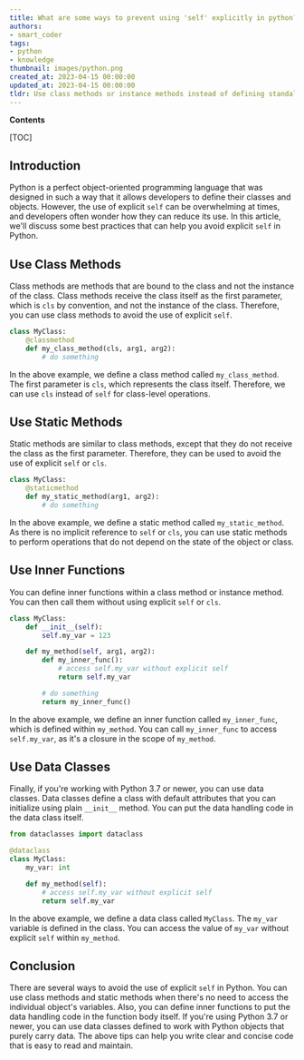```yaml
---
title: What are some ways to prevent using 'self' explicitly in python?
authors:
- smart_coder
tags:
- python
- knowledge
thumbnail: images/python.png
created_at: 2023-04-15 00:00:00
updated_at: 2023-04-15 00:00:00
tldr: Use class methods or instance methods instead of defining standalone functions.
---
```


**Contents**

[TOC]

## Introduction

Python is a perfect object-oriented programming language that was designed in such a way that it allows developers to define their classes and objects. However, the use of explicit `self` can be overwhelming at times, and developers often wonder how they can reduce its use. In this article, we'll discuss some best practices that can help you avoid explicit `self` in Python.

## Use Class Methods

Class methods are methods that are bound to the class and not the instance of the class. Class methods receive the class itself as the first parameter, which is `cls` by convention, and not the instance of the class. Therefore, you can use class methods to avoid the use of explicit `self`.

```python
class MyClass:
    @classmethod
    def my_class_method(cls, arg1, arg2):
        # do something
```

In the above example, we define a class method called `my_class_method`. The first parameter is `cls`, which represents the class itself. Therefore, we can use `cls` instead of `self` for class-level operations.

## Use Static Methods

Static methods are similar to class methods, except that they do not receive the class as the first parameter. Therefore, they can be used to avoid the use of explicit `self` or `cls`.

```python
class MyClass:
    @staticmethod
    def my_static_method(arg1, arg2):
        # do something
```

In the above example, we define a static method called `my_static_method`. As there is no implicit reference to `self` or `cls`, you can use static methods to perform operations that do not depend on the state of the object or class.

## Use Inner Functions

You can define inner functions within a class method or instance method. You can then call them without using explicit `self` or `cls`.

```python
class MyClass:
    def __init__(self):
        self.my_var = 123

    def my_method(self, arg1, arg2):
        def my_inner_func():
            # access self.my_var without explicit self
            return self.my_var

        # do something
        return my_inner_func()
```

In the above example, we define an inner function called `my_inner_func`, which is defined within `my_method`. You can call `my_inner_func` to access `self.my_var`, as it's a closure in the scope of `my_method`.

## Use Data Classes

Finally, if you're working with Python 3.7 or newer, you can use data classes. Data classes define a class with default attributes that you can initialize using plain `__init__` method. You can put the data handling code in the data class itself.

```python
from dataclasses import dataclass

@dataclass
class MyClass:
    my_var: int

    def my_method(self):
        # access self.my_var without explicit self
        return self.my_var
```

In the above example, we define a data class called `MyClass`. The `my_var` variable is defined in the class. You can access the value of `my_var` without explicit `self` within `my_method`.

## Conclusion

There are several ways to avoid the use of explicit `self` in Python. You can use class methods and static methods when there's no need to access the individual object's variables. Also, you can define inner functions to put the data handling code in the function body itself. If you're using Python 3.7 or newer, you can use data classes defined to work with Python objects that purely carry data. The above tips can help you write clear and concise code that is easy to read and maintain.
